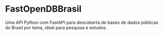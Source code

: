 # FastOpenDBBrasil

Uma API Python com FastAPI para descoberta de bases de dados públicas do Brasil por tema, ideal para pesquisa e estudos.

